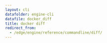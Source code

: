 ```yaml
---
layout: cli
datafolder: engine-cli
datafile: docker_diff
title: docker diff
redirect_from:
  - /edge/engine/reference/commandline/diff/
---
```

<!--
This page is automatically generated from Docker's source code. If you want to
suggest a change to the text that appears here, open a ticket or pull request
in the source repository on GitHub:

https://github.com/docker/cli
-->
